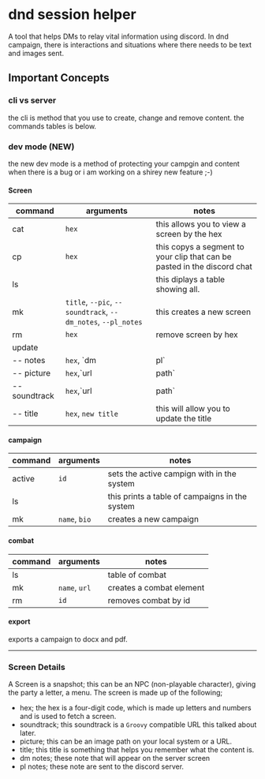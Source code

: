 # dnd session helper

A tool that helps DMs to relay vital information using discord. In dnd campaign, there is interactions and situations where there needs to be text and images sent.

## Important Concepts

### cli vs server

the cli is method that you use to create, change and remove content. the commands tables is below.

### dev mode (NEW)

the new dev mode is a method of protecting your campgin and content when there is a bug or i am working on a shirey new feature ;-)

#### Screen

|command|arguments|notes|
|---|---|---|
|cat|`hex`| this allows you to view a screen by the hex |
|cp| `hex`| this copys a segment to your clip that can be pasted in the discord chat|
|ls|| this diplays a table showing all.|
|mk|`title`, `--pic`, `--soundtrack`, `--dm_notes`, `--pl_notes`|this creates a new screen|
|rm|`hex`| remove screen by hex|
|update|||
|-- notes|`hex`, `dm|pl`|this allows you update notes, by importing the hex then `dm` for the dm notes or `pl` for players notes|
|-- picture|`hex`,`url|path`|this will allow you to update the img that a hex uses|
|-- soundtrack|`hex`,`url|path`|this will allow you to update the img that a hex uses|
|-- title|`hex`, `new title`|this will allow you to update the title|

#### campaign

|command|arguments|notes|
|---|---|---|
|active|`id`|sets the active campign with in the system |
|ls||this prints a table of campaigns in the system |
|mk|`name`, `bio`|creates a new campaign|

#### combat

|command|arguments|notes|
|---|---|---|
|ls||table of combat|
|mk|`name`, `url`|creates a combat element|
|rm| `id`| removes combat by id|

#### export

exports a campaign to docx and pdf.
___

### Screen Details

A Screen is a snapshot; this can be an NPC (non-playable character), giving the party a letter, a menu. The screen is made up of the following;

- hex; the hex is a four-digit code, which is made up letters and numbers and is used to fetch a screen.
- soundtrack; this soundtrack is a `Groovy` compatible URL this talked about later.
- picture; this can be an image path on your local system or a URL.
- title; this title is something that helps you remember what the content is.
- dm notes; these note that will appear on the server screen  
- pl notes; these note are sent to the discord server.
